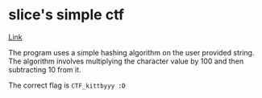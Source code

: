 # slice's simple ctf
[Link](https://crackmes.one/crackme/66ee30341070323296555610)

The program uses a simple hashing algorithm on the user provided string. The algorithm involves multiplying the character value by 100 and then subtracting 10 from it.

The correct flag is `CTF_kittbyyy :D`
